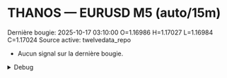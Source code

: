 # THANOS — EURUSD M5 (auto/15m)
Dernière bougie: 2025-10-17 03:10:00  O=1.16986  H=1.17027  L=1.16984  C=1.17024
Source active: twelvedata_repo

- Aucun signal sur la dernière bougie.

<details><summary>Debug</summary>

- TD_API_KEY manquant.

</details>
